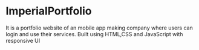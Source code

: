 # ImperialPortfolio
It is a portfolio website of an mobile app making company where users can login and use their services. Built using HTML,CSS and JavaScript with responsive UI
